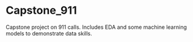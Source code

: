 # Capstone_911
Capstone project on 911 calls.  Includes EDA and some machine learning models to demonstrate data skills.
